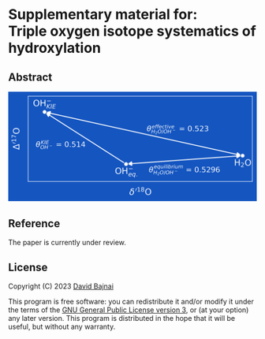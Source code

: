 # Supplementary material for:</br>Triple oxygen isotope systematics of hydroxylation

## Abstract
![Graphical Abstract](./OH2%20Graphical%20Abstract.png)

## Reference

The paper is currently under review.

## License

Copyright (C) 2023 <a href="https://davidbajnai.eu">David Bajnai</a>

This program is free software: you can redistribute it and/or modify
it under the terms of the [GNU General Public License version 3](LICENSE), or (at your option) any later version. This program is distributed in the hope that it will be useful,
but without any warranty.